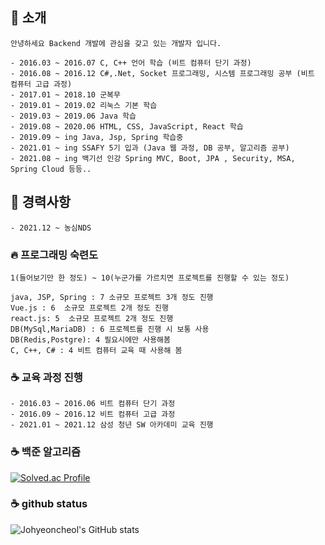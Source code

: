 ## 👋 소개
```
안녕하세요 Backend 개발에 관심을 갖고 있는 개발자 입니다.

- 2016.03 ~ 2016.07 C, C++ 언어 학습 (비트 컴퓨터 단기 과정)
- 2016.08 ~ 2016.12 C#,.Net, Socket 프로그래밍, 시스템 프로그래밍 공부 (비트 컴퓨터 고급 과정)
- 2017.01 ~ 2018.10 군복무
- 2019.01 ~ 2019.02 리눅스 기본 학습
- 2019.03 ~ 2019.06 Java 학습
- 2019.08 ~ 2020.06 HTML, CSS, JavaScript, React 학습
- 2019.09 ~ ing Java, Jsp, Spring 학습중 
- 2021.01 ~ ing SSAFY 5기 입과 (Java 웹 과정, DB 공부, 알고리즘 공부)
- 2021.08 ~ ing 백기선 인강 Spring MVC, Boot, JPA , Security, MSA, Spring Cloud 등등..
```

## 📓 경력사항

```
- 2021.12 ~ 농심NDS 
```

### 🔥 프로그래밍 숙련도
```
1(들어보기만 한 정도) ~ 10(누군가를 가르치면 프로젝트를 진행할 수 있는 정도)

java, JSP, Spring : 7 소규모 프로젝트 3개 정도 진행
Vue.js : 6  소규모 프로젝트 2개 정도 진행
react.js: 5  소규모 프로젝트 2개 정도 진행
DB(MySql,MariaDB) : 6 프로젝트를 진행 시 보통 사용
DB(Redis,Postgre): 4 필요시에만 사용해봄
C, C++, C# : 4 비트 컴퓨터 교육 때 사용해 봄

```

### ☕ 교육 과정 진행
```
- 2016.03 ~ 2016.06 비트 컴퓨터 단기 과정
- 2016.09 ~ 2016.12 비트 컴퓨터 고급 과정
- 2021.01 ~ 2021.12 삼성 청년 SW 아카데미 교육 진행
```

### ☕ 백준 알고리즘
[![Solved.ac Profile](http://mazassumnida.wtf/api/v2/generate_badge?boj=qweas46)](https://solved.ac/qweas46/)


### ☕ github status
![Johyeoncheol's GitHub stats](https://github-readme-stats.vercel.app/api?username=johyeoncheol&show_icons=true&theme=radical)

